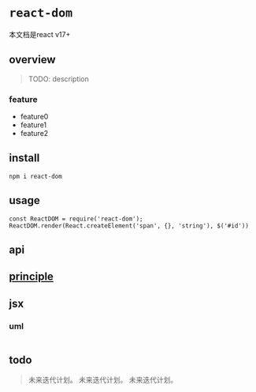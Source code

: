 # `react-dom`
本文档是react v17+

## overview
> TODO: description

### feature
- feature0
- feature1
- feature2

## install
`npm i react-dom`

## usage
```
const ReactDOM = require('react-dom');
ReactDOM.render(React.createElement('span', {}, 'string'), $('#id'))
```

## api

## [principle](/framework/react/react-dom-17/principle.html)

## jsx

### uml
```
```

## todo
> 未来迭代计划。
> 未来迭代计划。
> 未来迭代计划。